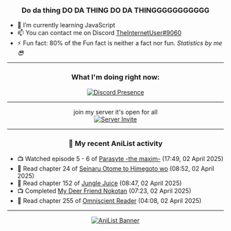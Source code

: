 <div align="center">

### Do da thing DO DA THING DO DA THINGGGGGGGGGGG
</div>

- 🌱 I’m currently learning JavaScript
- 📫 You can contact me on Discord [TheInternetUser#9060](https://discord.com/users/534117072796385300)
- ⚡ Fun fact: 80% of the Fun fact is neither a fact nor fun. _Statistics by me 😎_
<hr>

<div align="center">

### What I'm doing right now:
[![Discord Presence](https://lanyard.cnrad.dev/api/534117072796385300)](https://discord.com/users/534117072796385300)
<hr>

join my server it's open for all <br>
[![Server Invite](https://invidget.switchblade.xyz/bfYgVHxrSs)](https://discord.gg/bfYgVHxrSs)

<hr>
  
### 🌸 My recent AniList activity

</div>

<!-- ANILIST_ACTIVITY:start -->

-   📺 Watched episode 5 - 6 of [Parasyte -the maxim-](https://anilist.co/anime/20623) (17:49, 02 April 2025)
-   📖 Read chapter 24 of [Seinaru Otome to Himegoto wo](https://anilist.co/manga/181248) (08:52, 02 April 2025)
-   📖 Read chapter 152 of [Jungle Juice](https://anilist.co/manga/128882) (08:47, 02 April 2025)
-   📺 Completed [My Deer Friend Nokotan](https://anilist.co/anime/175977) (07:23, 02 April 2025)
-   📖 Read chapter 255 of [Omniscient Reader](https://anilist.co/manga/119257) (04:08, 02 April 2025)

<!-- ANILIST_ACTIVITY:end -->
<hr>

<div align="center">

[![AniList Banner](https://img.anili.st/User/929966)](https://anilist.co/user/TheInternetUser)

<!-- ![Profile views](https://gpvc.arturio.dev/TheInternetUse7) Since 2023-01-09 -->
<br>


</div>
